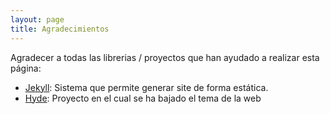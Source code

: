 ```yaml
---
layout: page
title: Agradecimientos
---
```


Agradecer a todas las librerias / proyectos que han ayudado a realizar esta página:

- [Jekyll](http://jekyllrb.com): Sistema que permite generar site de forma estática.
- [Hyde](https://github.com/poole/hyde): Proyecto en el cual se ha bajado el tema de la web